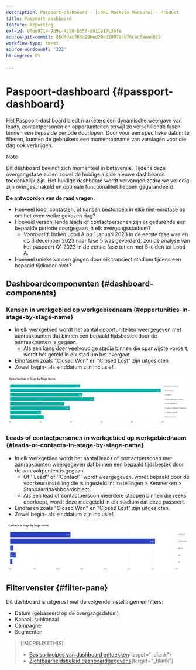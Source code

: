 ```yaml
---
description: Paspoort-dashboard - [!DNL Marketo Measure] - Product
title: Paspoort-dashboard
feature: Reporting
exl-id: 0fbd9714-7d9c-4330-b35f-d011e17c3bfe
source-git-commit: 88dfdac366d29bed29ed39979cb76cad7aee4025
workflow-type: tm+mt
source-wordcount: '332'
ht-degree: 0%

---
```


# Paspoort-dashboard {#passport-dashboard}

Het Paspoort-dashboard biedt marketers een dynamische weergave van leads, contactpersonen en opportuniteiten terwijl ze verschillende fasen binnen een bepaalde periode doorlopen. Door voor een specifieke datum te filteren, kunnen de gebruikers een momentopname van verslagen voor die dag ook verkrijgen.

>[!NOTE]
>
>Dit dashboard bevindt zich momenteel in bètaversie. Tijdens deze overgangsfase zullen zowel de huidige als de nieuwe dashboards toegankelijk zijn. Het huidige dashboard wordt vervangen zodra we volledig zijn overgeschakeld en optimale functionaliteit hebben gegarandeerd.

**De antwoorden van de raad vragen:**

* Hoeveel lood, contacten, of kansen bestonden in elke niet-eindfase op om het even welke gekozen dag?
* Hoeveel verschillende leads of contactpersonen zijn er gedurende een bepaalde periode doorgegaan in elk overgangsstadium?
   * _Voorbeeld_: Indien Lood A op 1 januari 2023 in de eerste fase was en op 3 december 2023 naar fase 5 was gevorderd, zou de analyse van het paspoort Q1 2023 in de eerste fase tot en met 5 leiden tot Lood A.
* Hoeveel unieke kansen gingen door elk transient stadium tijdens een bepaald tijdkader over?

## Dashboardcomponenten {#dashboard-components}

### Kansen in werkgebied op werkgebiednaam {#opportunities-in-stage-by-stage-name}

* In elk werkgebied wordt het aantal opportuniteiten weergegeven met aanraakpunten dat binnen een bepaald tijdsbestek door de aanraakpunten is gegaan.
   * Als een kans door veelvoudige stadia binnen die spanwijdte vordert, wordt het geteld in elk stadium het overgaat.
* Eindfasen zoals &quot;Closed Won&quot; en &quot;Closed Lost&quot; zijn uitgesloten.
* Zowel begin- als einddatum zijn inclusief.

![](assets/passport-dashboard-1.png)

### Leads of contactpersonen in werkgebied op werkgebiednaam {#leads-or-contacts-in-stage-by-stage-name}

* In elk werkgebied wordt het aantal leads of contactpersonen met aanraakpunten weergegeven dat binnen een bepaald tijdsbestek door de aanraakpunten is gegaan.
   * Of &#39;&#39;Lead&#39;&#39; of &#39;&#39;Contact&#39;&#39; wordt weergegeven, wordt bepaald door de voorkeursinstelling die is ingesteld in: Instellingen > Kenmerken > Standaarddashboardobject.
   * Als een lead of contactpersoon meerdere stappen binnen die reeks doorloopt, wordt deze meegeteld in elk stadium dat deze passeert.
* Eindfasen zoals &quot;Closed Won&quot; en &quot;Closed Lost&quot; zijn uitgesloten.
* Zowel begin- als einddatum zijn inclusief.

![](assets/passport-dashboard-2.png)

## Filtervenster {#filter-pane}

Dit dashboard is uitgerust met de volgende instellingen en filters:

* Datum (gebaseerd op de overgangsdatum)
* Kanaal, subkanaal
* Campagne
* Segmenten

>[!MORELIKETHIS]
>
>* [Basisprincipes van dashboard ontdekken](/help/marketo-measure-discover-ui/dashboards/discover-dashboard-basics.md){target="_blank"}
>* [Zichtbaarheidsbeleid dashboardgegevens](/help/marketo-measure-discover-ui/dashboards/dashboard-data-visibility-policy.md){target="_blank"}
